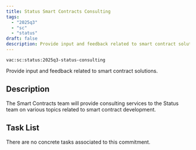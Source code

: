 ```yaml
---
title: Status Smart Contracts Consulting
tags:
  - "2025q3"
  - "sc"
  - "status"
draft: false
description: Provide input and feedback related to smart contract solutions.
---
```


`vac:sc:status:2025q3-status-consulting`

Provide input and feedback related to smart contract solutions.

## Description

The Smart Contracts team will provide consulting services to the Status team on various topics related to smart contract development.

## Task List

There are no concrete tasks associated to this commitment.

